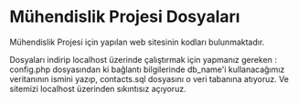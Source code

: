 # Mühendislik Projesi Dosyaları
Mühendislik Projesi için yapılan web sitesinin kodları bulunmaktadır.

Dosyaları indirip localhost üzerinde çalıştırmak için yapmanız gereken : config.php dosyasından ki bağlantı bilgilerinde db_name'i kullanacağımız veritanının ismini yazıp, contacts.sql dosyasını o veri tabanına atıyoruz. Ve sitemizi localhost üzerinden sıkıntısız açıyoruz.
